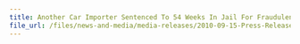 ```yaml
---
title: Another Car Importer Sentenced To 54 Weeks In Jail For Fraudulent Evasion of Duty & GST
file_url: /files/news-and-media/media-releases/2010-09-15-Press-Release.pdf
---
```


